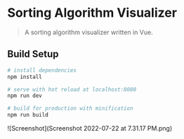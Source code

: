 # Sorting Algorithm Visualizer

> A sorting algorithm visualizer written in Vue.

## Build Setup

``` bash
# install dependencies
npm install

# serve with hot reload at localhost:8080
npm run dev

# build for production with minification
npm run build
```
![Screenshot](Screenshot 2022-07-22 at 7.31.17 PM.png)
